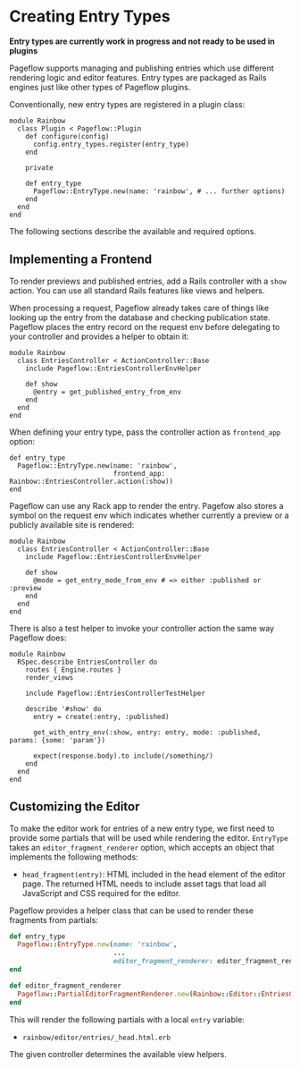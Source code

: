 # Creating Entry Types

**Entry types are currently work in progress and not ready to be used
in plugins**

Pageflow supports managing and publishing entries which use different
rendering logic and editor features. Entry types are packaged as Rails
engines just like other types of Pageflow plugins.

Conventionally, new entry types are registered in a plugin class:

```
module Rainbow
  class Plugin < Pageflow::Plugin
    def configure(config)
      config.entry_types.register(entry_type)
    end

    private

    def entry_type
      Pageflow::EntryType.new(name: 'rainbow', # ... further options)
    end
  end
end
```

The following sections describe the available and required options.

## Implementing a Frontend

To render previews and published entries, add a Rails controller with
a `show` action. You can use all standard Rails features like views
and helpers.

When processing a request, Pageflow already takes care of things like
looking up the entry from the database and checking publication
state. Pageflow places the entry record on the request env before
delegating to your controller and provides a helper to obtain it:

```
module Rainbow
  class EntriesController < ActionController::Base
    include Pageflow::EntriesControllerEnvHelper

    def show
      @entry = get_published_entry_from_env
    end
  end
end
```

When defining your entry type, pass the controller action as
`frontend_app` option:

```
def entry_type
  Pageflow::EntryType.new(name: 'rainbow',
                          frontend_app: Rainbow::EntriesController.action(:show))
end
```

Pageflow can use any Rack app to render the entry. Pagefow also stores
a symbol on the request env which indicates whether currently a
preview or a publicly available site is rendered:

```
module Rainbow
  class EntriesController < ActionController::Base
    include Pageflow::EntriesControllerEnvHelper

    def show
      @mode = get_entry_mode_from_env # => either :published or :preview
    end
  end
end
```

There is also a test helper to invoke your controller action the same
way Pageflow does:

```
module Rainbow
  RSpec.describe EntriesController do
    routes { Engine.routes }
    render_views

    include Pageflow::EntriesControllerTestHelper

    describe '#show' do
      entry = create(:entry, :published)

      get_with_entry_env(:show, entry: entry, mode: :published, params: {some: 'param'})

      expect(response.body).to include(/something/)
    end
  end
end
```

## Customizing the Editor

To make the editor work for entries of a new entry type, we first need
to provide some partials that will be used while rendering the
editor. `EntryType` takes an `editor_fragment_renderer` option, which
accepts an object that implements the following methods:

* `head_fragment(entry)`: HTML included in the head element of the
  editor page. The returned HTML needs to include asset tags that load
  all JavaScript and CSS required for the editor.

Pageflow provides a helper class that can be used to render these
fragments from partials:

```ruby
def entry_type
  Pageflow::EntryType.new(name: 'rainbow',
                          ...
                          editor_fragment_renderer: editor_fragment_renderer)
end

def editor_fragment_renderer
  Pageflow::PartialEditorFragmentRenderer.new(Rainbow::Editor::EntriesController)
end
```

This will render the following partials with a local `entry` variable:

* `rainbow/editor/entries/_head.html.erb`

The given controller determines the available view helpers.
